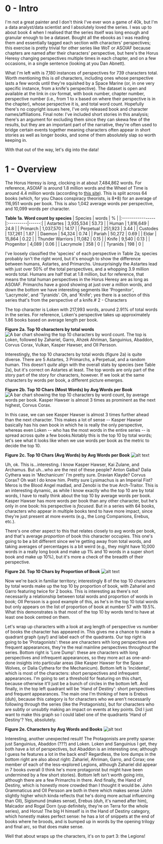 # 0 - Intro

I'm not a great painter and I don't think I've ever won a game of 40k, but I'm a data analyst/data scientist and I absolutely loved the series. I was up to about book 4 when I realised that the series itself was long enough and granular enough to be a dataset. Bought all the ebooks as I was reading them and essentially tagged each section with characters' perspectives; this exercise is pretty trivial for other series like WoT or ASOIAF because chapters are named after their characters' perspective, but here's the Horus Heresy changing perspectives multiple times in each chapter, and on a few occasions, in a single sentence (looking at you Dan Abnett).

What I'm left with is 7,180 instances of perspectives for 739 characters total. Worth mentioning this is *all* characters, including ones whose perspective lasts a few words until they're squished by a Space Marine (or, in one very specific instance, from a knife's perspective). The dataset is open and available at the link in csv format, with book number, chapter number, perspective number (i.e., from 1 to x based on where their perspective is in the chapter), whose perspective it is, and total word count. Hopefully there's no copyright issues here, I've only released book and character names/affiliations. Final note: I've included short stories in this analysis; there's an argument for excluding them since they can skewa few of the results, but they are an important part of the narrative, they're often used to bridge certain events together meaning characters often appear in short stories as well as longer books, and some of them absolutely slap so worth keeping in.

With that out of the way, let's dig into the data!

# 1 - Overview

The Horus Heresy is *long*, clocking in at about 7,484,862 words. For reference, ASOIAF is around 1.8 million words and the Wheel of Time is around 4.4 million words (according to [this site](https://loopingworld.com/2009/03/06/wordcount/)). This is split across 64 books (which, for you Chaos conspiracy theorists, is 8*8) for an average of 116,951 words per book. This is also 1,042 average words per perspective, and 10,099 words per character.

**Table 1a. Word count by species**
| Species          | words     |     % |
|:-----------------|:----------|------:|
| Astartes         | 3,935,534 | 53.73 |
| Human            | 1,816,649 | 24.8  |
| Primarch         | 1,037,570 | 14.17 |
| Perpetual        | 251,923   |  3.44 |
| Custodes         | 137,261   |  1.87 |
| Daemon           | 54,324    |  0.74 |
| Pariah           | 50,272    |  0.69 |
| Eldar            | 15,864    |  0.22 |
| Thunder Warriors | 11,082    |  0.15 |
| Knife            | 9,540     |  0.13 |
| Progenitor       | 4,089     |  0.06 |
| Lacrymole        | 358       |  0    |
| Tyranids         | 198       |  0    |

I've loosely classified the 'species' of each perspective in Table 2a; species probably isn't the right word, but it's enough to show the difference between humans, Astartes, and Primarchs. Unsurprisingly the Astartes lead with just over 50% of the total perspectives, and a whopping 3.9 million words total. Humans are half that at 1.8 million, but for reference, that means the total human perspectives in the Horus Heresy are as long as ASOIAF. Primarchs have a good showing at just over a million words, and down the bottom we have interesting segments like 'Progenitor', 'Lacrymole', and 'Tyranids'. Oh, and 'Knife'; yes there is a section of this series that's from the perspective of a knife.# 2 - Characters

The top character is Loken with 217,993 words, around 2.91% of total words in the series. For reference, Loken's perspective takes up approximately 1.86 books based on average length per book.

**Figure 2a. Top 10 characters by total words**
![A bar chart showing the top 10 characters by word count. The top is Loken, followed by Zahariel, Garro, Ahzek Ahriman, Sanguinius, Abaddon, Corvus Corax, Vulkan, Kasper Hawser, and Oll Persson.](https://github.com/sklavoug/horus_heresy_analysis/blob/main/2a%20-%20Top%2010%20Chars.png?raw=true)

Interestingly, the top 10 characters by total words (figure 2a) is quite diverse. There are 5 Astartes, 3 Primarchs, a Perpetual, and a random human. This doesn't *quite* align with the overall stats by species (see Table 2a), but it's correct on Astartes at least. The top words are only part of the story part of the story for characters, however. If we look at the same characters by words per book, a different picture emerges.

**Figure 2b. Top 10 Chars (Most Words) by Avg Words per Book**
![A bar chart showing the top 10 characters by word count, by average words per book. Kasper Hawser is almost 3 times as prominent as the next highest, Corvus Corax.](https://github.com/sklavoug/horus_heresy_analysis/blob/main/2b%20-%20Top%2010%20Chars%20(Most%20Words)%20by%20Avg%20Words%20per%20Book.png?raw=true)

In this case, we can see Kasper Hawser is almost 3 times further ahead than the next character. This makes a lot of sense -- Kasper Hawser basically has his own book in which he is really the only perspective, whereas even Loken -- who has the most words in the entire series -- is spread across quite a few books.Notably this is the top 10 by total words; let's see what it looks like when we use words per book as the metric to decide the top 10.

**Figure 2c. Top 10 Chars (Avg Words) by Avg Words per Book**
![alt text](https://github.com/sklavoug/horus_heresy_analysis/blob/main/2c%20-%20Top%2010%20Chars%20(Avg%20Words)%20by%20Avg%20Words%20per%20Book.png?raw=true)

Uh, ok. This is...interesting. I know Kasper Hawser, Kai Zulane, and Archamus. But uh...who are the rest of these people? Anton Galba? Dalia Cythera was in 'Mechanicum' I'm pretty sure. Dravian Klayde? Corvus Corax? Oh wait I do know him. Pretty sure Lysimachus is an Imperial Fist? Meros is the Blood Angel madlad, and Zenobi is the true Arch-Traitor. This is an interesting dynamic, as while I know exactly who the top 10 are by total words, I have to really think about the top 10 by average words per book. Kasper Hawser has more words per book than any other character, but he's only in one book: his perspective is *focused*. But in a series with 64 books, characters who appear in multiple books tend to have more impact, since they're just present at more events (e.g., the Long Companions, Erebus, etc.).

There's one other aspect to this that relates closely to avg words per book, and that's average *proportion* of book this character occupies. This one's going to be a bit different since we're getting away from total words, and taking averages of percentages is a bit weird (e.g., they might have 10,000 words in a really long book and make up 1% and 10 words in a super short book and make up 10%), but it's more a check of the breadth of their perspective.

**Figure 2d. Top 10 Chars by Proportion of Book**
![alt text](https://github.com/sklavoug/horus_heresy_analysis/blob/main/2d%20-%20Top%2010%20Chars%20by%20Proportion%20of%20Book.png?raw=true)

Now we're back in familiar territory; interestingly 8 of the top 10 characters by total words make up the top 10 by proportion of book, with Zahariel and Garro featuring twice for 2 books. This is interesting as there's not necessarily a relationship between total words and proportion of words in book; Oll Persson is a good example of this, as he's in the top 10 total words but only appears on the list of proportion of book at number 57 with 19.5%. What this demonstrates is that most of the top 10 by words tend to have at least one book centred on them.

Let's wrap up characters with a look at avg length of perspective vs number of books the character has appeared in. This gives me a chance to make a quadrant graph (yay!) and label each of the quadrants. Our top right is going to be 'Protagonists': these are characters with long perspectives and frequent appearances, they're the real mainline perspectives throughout the series. Bottom right is 'Lore Dump': these are characters with long perspectives and infrequent appearances, so they more act as one-and-done insights into particular areas (like Kasper Hawser for the Space Wolves, or Dalia Cythera for the Mechanicum). Bottom left is 'Incidental', which is most of the characters: short perspectives and infrequent appearances. I'm going to set a threshold for featuring on this chart, because otherwise it'll just be a bunch of circles in the bottom left. And finally, in the top left quadrant will be 'Hand of Destiny': short perspectives and frequent appearances. The main one I'm thinking of here is Erebus (duh), because this category is for characters who we aren't necessarily following through the series (like the Protagonists), but for characters who are subtly or unsubtly making an impact on events at key points. Did I just want to make this graph so I could label one of the quadrants 'Hand of Destiny'? Yes, absolutely.

**Figure 2e. Characters by Avg Words and Books**
![alt text](https://github.com/sklavoug/horus_heresy_analysis/blob/main/2e%20-%20Characters%20by%20Avg%20Words%20and%20Books.png?raw=true)

Interesting, another unexpected result! The Protagonists are pretty sparse: just Sanguinius, Abaddon (???) and Loken. Loken and Sanguinius I get, they both have a lot of perspectives, but Abaddon is an interesting one; although I guess he features a lot in the back end? Regardless, the lore dumps in the bottom right are also about right: Zahariel, Ahriman, Garro, and Corax; one member of each of the less-explored Legions, although Zahariel did appear in 7 books overall (I think he's more protagonist but might have been undermined by a few short stories). Bottom left isn't worth going into, although there are a few Primarchs in there. And finally, the Hand of Destiny, which is honestly more crowded than I thought it would be. John Grammaticus and Oll Persson are both in there which makes sense (John slightly higher which kinda reflects that he's doing more actual influencing than Oll), Sigismund (makes sense), Erebus (duh, it's named after him), Malcador and Rogal Dorn (yup definitely, they're on Terra for the whole series), and Horus! The big H himself is in the Hand of Destiny category, which honestly makes perfect sense: he has a lot of snippets at the end of books where he broods, and is bumped up in words by the opening trilogy and final arc, so that does make sense.

Well that about wraps up the characters, it's on to part 3: the Legions!
